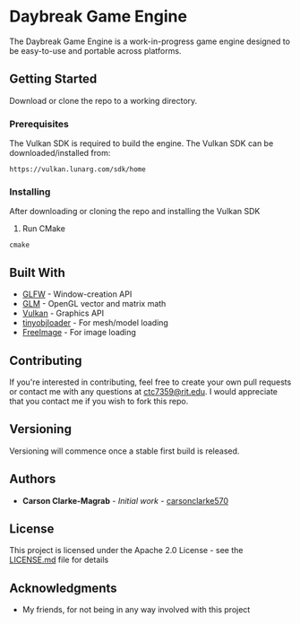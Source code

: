 # Daybreak Game Engine

The Daybreak Game Engine is a work-in-progress game engine designed to be easy-to-use and portable across platforms.

## Getting Started

Download or clone the repo to a working directory.

### Prerequisites

The Vulkan SDK is required to build the engine. The Vulkan SDK can be downloaded/installed from: 

```
https://vulkan.lunarg.com/sdk/home
```

### Installing

After downloading or cloning the repo and installing the Vulkan SDK

1. Run CMake

```
cmake
```

## Built With

* [GLFW](https://www.glfw.org/) - Window-creation API
* [GLM](https://glm.g-truc.net/) - OpenGL vector and matrix math
* [Vulkan](https://www.khronos.org/vulkan/) - Graphics API
* [tinyobjloader](https://github.com/syoyo/tinyobjloader) - For mesh/model loading
* [FreeImage](https://freeimage.sourceforge.net) - For image loading

## Contributing

If you're interested in contributing, feel free to create your own pull requests or contact me with any questions at ctc7359@rit.edu. I would appreciate that you contact me if you wish to fork this repo.

## Versioning

Versioning will commence once a stable first build is released.

## Authors

* **Carson Clarke-Magrab** - *Initial work* - [carsonclarke570](https://github.com/carsonclarke570)

## License

This project is licensed under the Apache 2.0 License - see the [LICENSE.md](LICENSE.md) file for details

## Acknowledgments

* My friends, for not being in any way involved with this project

